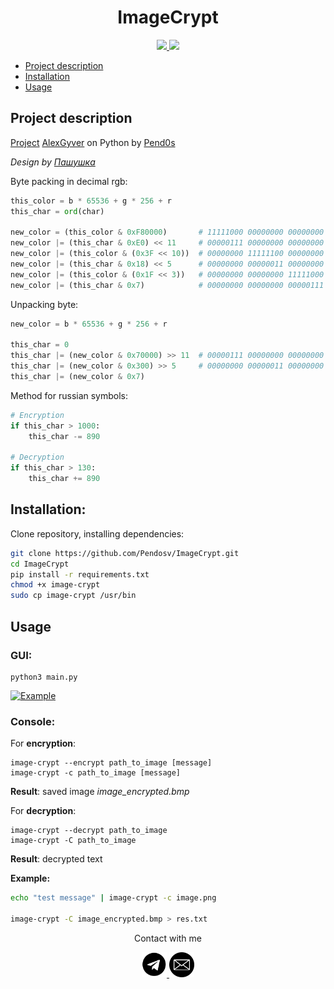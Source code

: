 

<h1 align="center">ImageCrypt</h1>

<p align="center">
  <a href="https://github.com/Pendosv">
    <img src="https://img.shields.io/github/followers/Pendosv?label=Follow&style=social">
  </a>
  <a href="https://github.com/Pendosv/ImageCrypt">
    <img src="https://img.shields.io/github/stars/Pendosv/ImageCrypt?style=social">
  </a>
</p>

* [Project description](#chapter-0)
* [Installation](#chapter-1)
* [Usage](#chapter-2)


<a id="chapter-0"></a>
## Project description 

[Project](https://github.com/AlexGyver/crypto) [AlexGyver](https://github.com/AlexGyver) on Python by [Pend0s](https://github.com/Pendosv)

_Design by [Пашушка](https://github.com/PAPASKAS)_

Byte packing in decimal rgb:
```python
this_color = b * 65536 + g * 256 + r
this_char = ord(char)

new_color = (this_color & 0xF80000)       # 11111000 00000000 00000000
new_color |= (this_char & 0xE0) << 11     # 00000111 00000000 00000000
new_color |= (this_color & (0x3F << 10))  # 00000000 11111100 00000000
new_color |= (this_char & 0x18) << 5      # 00000000 00000011 00000000
new_color |= (this_color & (0x1F << 3))   # 00000000 00000000 11111000
new_color |= (this_char & 0x7)            # 00000000 00000000 00000111
```

Unpacking byte:
```python
new_color = b * 65536 + g * 256 + r

this_char = 0
this_char |= (new_color & 0x70000) >> 11  # 00000111 00000000 00000000 -> 00000000 00000000 11100000
this_char |= (new_color & 0x300) >> 5     # 00000000 00000011 00000000 -> 00000000 00000000 00011000
this_char |= (new_color & 0x7)
```

Method for russian symbols:
```python
# Encryption
if this_char > 1000:
    this_char -= 890

# Decryption
if this_char > 130:
    this_char += 890
```

<a id="chapter-1"></a>
## Installation:

Clone repository, installing dependencies:

```bash
git clone https://github.com/Pendosv/ImageCrypt.git
cd ImageCrypt
pip install -r requirements.txt
chmod +x image-crypt
sudo cp image-crypt /usr/bin
```

<a id="chapter-2"></a>
## Usage

### GUI:
```
python3 main.py
```
[![Example](https://i.ibb.co/pvGxP0f/crypto.png)]()



### Console:

For **encryption**: 
```
image-crypt --encrypt path_to_image [message]
image-crypt -c path_to_image [message]
```
**Result**: saved image _image_encrypted.bmp_


For **decryption**: 
```
image-crypt --decrypt path_to_image
image-crypt -C path_to_image
```
**Result**: decrypted text

**Example:**
```bash
echo "test message" | image-crypt -c image.png

image-crypt -C image_encrypted.bmp > res.txt
```


<p align="center">
  Contact with me
</p>
<p align="center">
  <a href="https://T.me/Pend0s">
    <img src="https://raw.githubusercontent.com/Pendosv/Pendosv/master/img/telegram.png" width="40" height="40">
  </a>
    <a href="mailto:djvlad967891@gmail.com">
        <img src="https://raw.githubusercontent.com/Pendosv/Pendosv/master/img/mail.png" width="40" height="40">
      </a>
</p>


